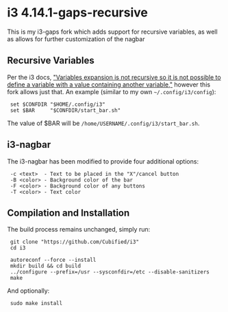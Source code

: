 # i3 4.14.1-gaps-recursive

This is my i3-gaps fork which adds support for recursive variables, as well as allows for further customization of the nagbar

## Recursive Variables

Per the i3 docs, ["Variables expansion is not recursive so it is not possible to define a variable with a value containing another variable,"](https://i3wm.org/docs/userguide.html#variables) however this fork allows just that.
An example (similar to my own `~/.config/i3/config`):

     set $CONFDIR "$HOME/.config/i3"
	 set $BAR     "$CONFDIR/start_bar.sh"

The value of $BAR will be `/home/USERNAME/.config/i3/start_bar.sh`.

## i3-nagbar

The i3-nagbar has been modified to provide four additional options:

     -c <text>  - Text to be placed in the "X"/cancel button
     -B <color> - Background color of the bar
     -F <color> - Background color of any buttons
     -T <color> - Text color

## Compilation and Installation

The build process remains unchanged, simply run:

     git clone "https://github.com/Cubified/i3"
	 cd i3

     autoreconf --force --install
	 mkdir build && cd build
	 ../configure --prefix=/usr --sysconfdir=/etc --disable-sanitizers
	 make

And optionally:

     sudo make install
